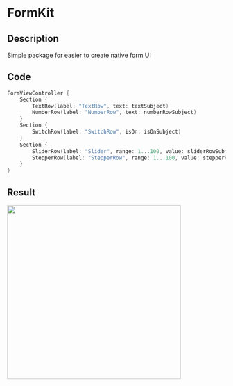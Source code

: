 # FormKit

## Description
Simple package for easier to create native form UI

## Code
```swift
FormViewController {
    Section {
        TextRow(label: "TextRow", text: textSubject)
        NumberRow(label: "NumberRow", text: numberRowSubject)
    }
    Section {
        SwitchRow(label: "SwitchRow", isOn: isOnSubject)
    }
    Section {
        SliderRow(label: "Slider", range: 1...100, value: sliderRowSubject)
        StepperRow(label: "StepperRow", range: 1...100, value: stepperRowSubject)
    }
}
```

## Result
<img width="400px" src="https://github.com/windywu812/FormKit/assets/63775386/0fc3522c-96a0-401c-92ac-eece0929416d" />
